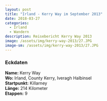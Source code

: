 ```yaml
---
layout: post
title: "Irland - Kerry Way im September 2013"
date: 2018-03-27
categories:
  - Irland
  - Wandern
description: Reisebericht Kerry Way 2013
image: /assets/img/kerry-way-2013/27.JPG
image-sm: /assets/img/kerry-way-2013/27.JPG
---
```

### Eckdaten
**Name:** Kerry Way<br/>
**Wo:** Irland, County Kerry, Iveragh Halbinsel<br/>
**Startpunkt:** Killarney<br/>
**Länge:** 214 Kilometer<br/>
**Etappen:** 9

